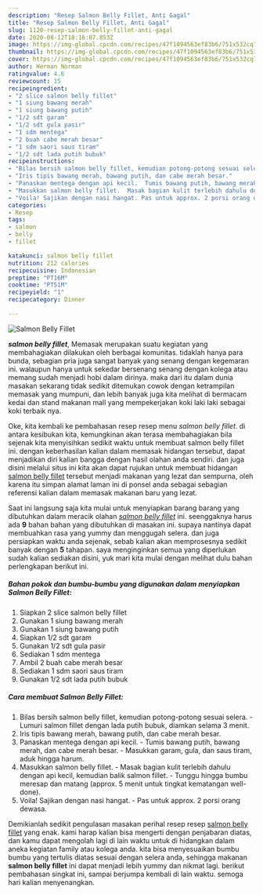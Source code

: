 ```yaml
---
description: "Resep Salmon Belly Fillet, Anti Gagal"
title: "Resep Salmon Belly Fillet, Anti Gagal"
slug: 1120-resep-salmon-belly-fillet-anti-gagal
date: 2020-08-12T18:16:07.853Z
image: https://img-global.cpcdn.com/recipes/47f1094563ef83b6/751x532cq70/salmon-belly-fillet-foto-resep-utama.jpg
thumbnail: https://img-global.cpcdn.com/recipes/47f1094563ef83b6/751x532cq70/salmon-belly-fillet-foto-resep-utama.jpg
cover: https://img-global.cpcdn.com/recipes/47f1094563ef83b6/751x532cq70/salmon-belly-fillet-foto-resep-utama.jpg
author: Herman Norman
ratingvalue: 4.6
reviewcount: 15
recipeingredient:
- "2 slice salmon belly fillet"
- "1 siung bawang merah"
- "1 siung bawang putih"
- "1/2 sdt garam"
- "1/2 sdt gula pasir"
- "1 sdm mentega"
- "2 buah cabe merah besar"
- "1 sdm saori saus tiram"
- "1/2 sdt lada putih bubuk"
recipeinstructions:
- "Bilas bersih salmon belly fillet, kemudian potong-potong sesuai selera.  Lumuri salmon fillet dengan lada putih bubuk, diamkan selama 3 menit."
- "Iris tipis bawang merah, bawang putih, dan cabe merah besar."
- "Panaskan mentega dengan api kecil.  Tumis bawang putih, bawang merah, dan cabe merah besar.  Masukkan garam, gula, dan saus tiram, aduk hingga harum."
- "Masukkan salmon belly fillet.  Masak bagian kulit terlebih dahulu dengan api kecil, kemudian balik salmon fillet.  Tunggu hingga bumbu meresap dan matang (approx. 5 menit untuk tingkat kematangan well-done)."
- "Voila! Sajikan dengan nasi hangat. Pas untuk approx. 2 porsi orang dewasa."
categories:
- Resep
tags:
- salmon
- belly
- fillet

katakunci: salmon belly fillet 
nutrition: 212 calories
recipecuisine: Indonesian
preptime: "PT16M"
cooktime: "PT51M"
recipeyield: "1"
recipecategory: Dinner

---
```



![Salmon Belly Fillet](https://img-global.cpcdn.com/recipes/47f1094563ef83b6/751x532cq70/salmon-belly-fillet-foto-resep-utama.jpg)

<b><i>salmon belly fillet</i></b>, Memasak merupakan suatu kegiatan yang membahagiakan dilakukan oleh berbagai komunitas. tidaklah hanya para bunda, sebagian pria juga sangat banyak yang senang dengan kegemaran ini. walaupun hanya untuk sekedar bersenang senang dengan kolega atau memang sudah menjadi hobi dalam dirinya. maka dari itu dalam dunia masakan sekarang tidak sedikit ditemukan cowok dengan ketrampilan memasak yang mumpuni, dan lebih banyak juga kita melihat di bermacam kedai dan stand makanan mall yang mempekerjakan koki laki laki sebagai koki terbaik nya.



Oke, kita kembali ke pembahasan resep resep menu <i>salmon belly fillet</i>. di antara kesibukan kita, kemungkinan akan terasa membahagiakan bila sejenak kita menyisihkan sedikit waktu untuk membuat salmon belly fillet ini. dengan keberhasilan kalian dalam memasak hidangan tersebut, dapat menjadikan diri kalian bangga dengan hasil olahan anda sendiri. dan juga disini melalui situs ini kita akan dapat rujukan untuk membuat hidangan <u>salmon belly fillet</u> tersebut menjadi makanan yang lezat dan sempurna, oleh karena itu simpan alamat laman ini di ponsel anda sebagai sebagian referensi kalian dalam memasak makanan baru yang lezat.


Saat ini langsung saja kita mulai untuk menyiapkan barang barang yang dibutuhkan dalam meracik olahan <u><i>salmon belly fillet</i></u> ini. seenggaknya harus ada <b>9</b> bahan bahan yang dibutuhkan di masakan ini. supaya nantinya dapat membuahkan rasa yang yummy dan menggugah selera. dan juga persiapkan waktu anda sejenak, sebab kalian akan memprosesnya sedikit banyak dengan <b>5</b> tahapan. saya menginginkan semua yang diperlukan sudah kalian sediakan disini, yuk mari kita mulai dengan melihat dulu bahan perlengkapan berikut ini.

<!--inarticleads1-->

##### Bahan pokok dan bumbu-bumbu yang digunakan dalam menyiapkan Salmon Belly Fillet:

1. Siapkan 2 slice salmon belly fillet
1. Gunakan 1 siung bawang merah
1. Gunakan 1 siung bawang putih
1. Siapkan 1/2 sdt garam
1. Gunakan 1/2 sdt gula pasir
1. Sediakan 1 sdm mentega
1. Ambil 2 buah cabe merah besar
1. Sediakan 1 sdm saori saus tiram
1. Gunakan 1/2 sdt lada putih bubuk




<!--inarticleads2-->

##### Cara membuat Salmon Belly Fillet:

1. Bilas bersih salmon belly fillet, kemudian potong-potong sesuai selera.  - Lumuri salmon fillet dengan lada putih bubuk, diamkan selama 3 menit.
1. Iris tipis bawang merah, bawang putih, dan cabe merah besar.
1. Panaskan mentega dengan api kecil.  - Tumis bawang putih, bawang merah, dan cabe merah besar.  - Masukkan garam, gula, dan saus tiram, aduk hingga harum.
1. Masukkan salmon belly fillet.  - Masak bagian kulit terlebih dahulu dengan api kecil, kemudian balik salmon fillet.  - Tunggu hingga bumbu meresap dan matang (approx. 5 menit untuk tingkat kematangan well-done).
1. Voila! Sajikan dengan nasi hangat. - Pas untuk approx. 2 porsi orang dewasa.




Demikianlah sedikit pengulasan masakan perihal resep resep <u>salmon belly fillet</u> yang enak. kami harap kalian bisa mengerti dengan penjabaran diatas, dan kamu dapat mengolah lagi di lain waktu untuk di hidangkan dalam aneka kegiatan family atau kolega anda. kita bisa menyesuaikan bumbu bumbu yang tertulis diatas sesuai dengan selera anda, sehingga makanan <b>salmon belly fillet</b> ini dapat menjadi lebih yummy dan nikmat lagi. berikut pembahasan singkat ini, sampai berjumpa kembali di lain waktu. semoga hari kalian menyenangkan.
